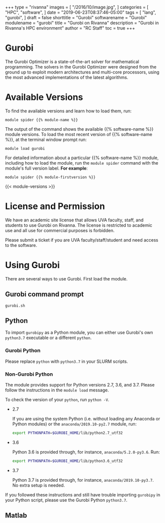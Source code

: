 +++
type = "rivanna"
images = [
  "/2016/10/image.jpg",
]
categories = [
  "HPC",
  "software",
]
date = "2019-06-23T08:37:46-05:00"
tags = [
  "lang",
  "gurobi",
]
draft = false
shorttitle = "Gurobi"
softwarename = "Gurobi"
modulename = "gurobi"
title = "Gurobi on Rivanna"
description = "Gurobi in Rivanna's HPC environment"
author = "RC Staff"
toc = true
+++

# Gurobi

The Gurobi Optimizer is a state-of-the-art solver for mathematical programming. The solvers in the Gurobi Optimizer were designed from the ground up to exploit modern architectures and multi-core processors, using the most advanced implementations of the latest algorithms.

# Available Versions
To find the available versions and learn how to load them, run:
```
module spider {{% module-name %}}
```

The output of the command shows the available {{% software-name %}} module versions. To load the most recent version of {{% software-name %}}, at the terminal window prompt run:
```
module load gurobi
```

For detailed information about a particular {{% software-name %}} module, including how to load the module, run the `module spider` command with the module's full version label. __For example__:
```
module spider {{% module-firstversion %}}
```

{{< module-versions >}}

# License and Permission

We have an academic site license that allows UVA faculty, staff, and students to use Gurobi on Rivanna. The license is restricted to academic use and all use for commercial purposes is forbidden.

Please submit a ticket if you are UVA faculty/staff/student and need access to the software.

# Using Gurobi

There are several ways to use Gurobi. First load the module.

## Gurobi command prompt
```
gurobi.sh
```

## Python
To import `gurobipy` as a Python module, you can either use Gurobi's own `python3.7` executable or a different `python`.

### Gurobi Python
Please replace `python` with `python3.7` in your SLURM scripts.

### Non-Gurobi Python
The module provides support for Python versions 2.7, 3.6, and 3.7. Please follow the instructions in the `module load` message.

To check the version of your `python`, run `python -V`.

- 2.7

    If you are using the system Python (i.e. without loading any Anaconda or Python modules) or the `anaconda/2019.10-py2.7` module, run:
    ```bash
    export PYTHONPATH=$GUROBI_HOME/lib/python2.7_utf32
    ```

- 3.6

    Python 3.6 is provided through, for instance, `anaconda/5.2.0-py3.6`. Run:
    ```bash
    export PYTHONPATH=$GUROBI_HOME/lib/python3.6_utf32
    ```

- 3.7

    Python 3.7 is provided through, for instance, `anaconda/2019.10-py3.7`. No extra setup is needed.

If you followed these instructions and still have trouble importing `gurobipy` in your Python script, please use the Gurobi Python `python3.7`.

## Matlab
